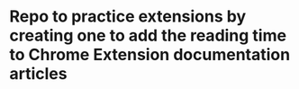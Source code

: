 # Repo to practice extensions by creating one to add the reading time to Chrome Extension documentation articles

